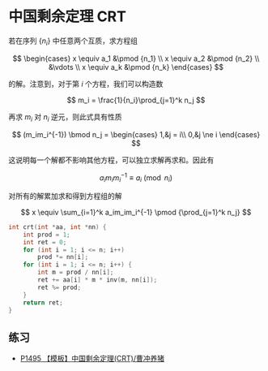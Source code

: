 # 中国剩余定理 CRT

若在序列 $\{n_i\}$ 中任意两个互质，求方程组

$$
\begin{cases}
x \equiv a_1 &\pmod {n_1} \\
x \equiv a_2 &\pmod {n_2} \\
&\vdots \\
x \equiv a_k &\pmod {n_k}
\end{cases}
$$

的解。注意到，对于第 $i$ 个方程，我们可以构造数

$$
m_i = \frac{1}{n_i}\prod_{j=1}^k n_j
$$

再求 $m_i$ 对 $n_i$ 逆元，则此式具有性质

$$
(m_im_i^{-1}) \bmod n_j = \begin{cases}
1,&j = i\\
0,&j \ne i
\end{cases}
$$

这说明每一个解都不影响其他方程，可以独立求解再求和。因此有

$$
a_im_im_i^{-1} \equiv a_i\pmod {n_i}
$$

对所有的解累加求和得到方程组的解

$$
x \equiv \sum_{i=1}^k a_im_im_i^{-1} \pmod {\prod_{j=1}^k n_j}
$$

```cpp
int crt(int *aa, int *nn) {
    int prod = 1;
    int ret = 0;
    for (int i = 1; i <= n; i++)
        prod *= nn[i];
    for (int i = 1; i <= n; i++) {
        int m = prod / nn[i];
        ret += aa[i] * m * inv(m, nn[i]);
        ret %= prod;
    }
    return ret;
}
```

## 练习

- [P1495 【模板】中国剩余定理(CRT)/曹冲养猪](https://www.luogu.com.cn/problem/P1495)
